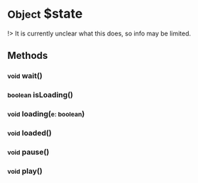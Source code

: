 # <small>Object</small> $state

!> It is currently unclear what this does, so info may be limited.

## Methods
### <small>void</small> wait()
### <small>boolean</small> isLoading()
### <small>void</small> loading(<small>e: boolean</small>)
### <small>void</small> loaded()
### <small>void</small> pause()
### <small>void</small> play()